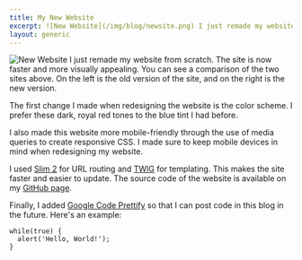 ```yaml
---
title: My New Website
excerpt: ![New Website](/img/blog/newsite.png) I just remade my website from scratch. The site is now faster and more visually appealing. You can see a comparison of the two sites above. On the left is the old version of the site, and on the right is the new version.
layout: generic
---
```


![New Website](/img/blog/newsite.png)
I just remade my website from scratch. The site is now faster and more visually appealing. You can see a comparison of the two sites above. On the left is the old version of the site, and on the right is the new version.

The first change I made when redesigning the website is the color scheme. I prefer these dark, royal red tones to the blue tint I had before.

I also made this website more mobile-friendly through the use of media queries to create responsive CSS. I made sure to keep mobile devices in mind when redesigning my website.

I used [Slim 2](http://www.slimframework.com/news/version-2) for URL routing and [TWIG](http://twig.sensiolabs.org/) for templating. This makes the site faster and easier to update. The source code of the website is available on my [GitHub page](https://github.com/cezarywojcik/mywebsite).

Finally, I added [Google Code Prettify](https://code.google.com/p/google-code-prettify/) so that I can post code in this blog in the future. Here's an example:

    while(true) {
      alert('Hello, World!');
    }
